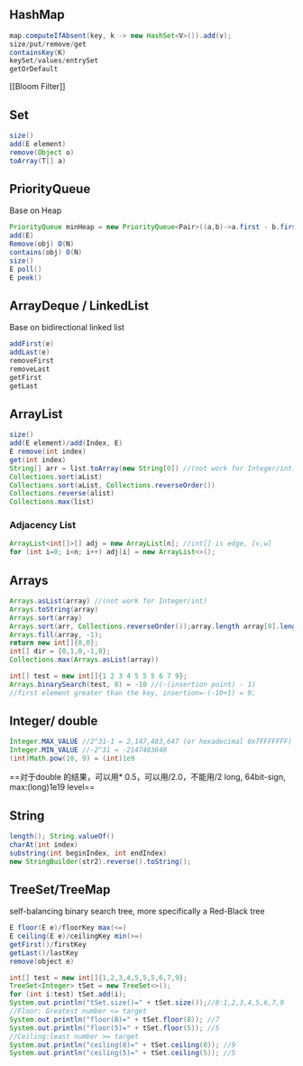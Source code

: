 ## HashMap 
```java
map.computeIfAbsent(key, k -> new HashSet<V>()).add(v);
size/put/remove/get
containsKey(K)
keySet/values/entrySet
getOrDefault
```
[[Bloom Filter]]
## Set
```java
size()
add(E element)
remove(Object o)
toArray(T[] a)
```

## PriorityQueue
Base on Heap
```java
PriorityQueue minHeap = new PriorityQueue<Pair>((a,b)->a.first - b.first);
add(E)
Remove(obj) O(N)
contains(obj) O(N)
size()
E poll()
E peek()
```

## ArrayDeque / LinkedList
Base on bidirectional linked list
```java
addFirst(e)
addLast(e)
removeFirst
removeLast
getFirst
getLast
```

## ArrayList
```java
size()
add(E element)/add(Index, E)
E remove(int index)
get(int index)
String[] arr = list.toArray(new String[0]) //(not work for Integer/int)
Collections.sort(aList)
Collections.sort(aList, Collections.reverseOrder())
Collections.reverse(alist)
Collections.max(list)
```
### Adjacency List
```java
ArrayList<int[]>[] adj = new ArrayList[n]; //int[] is edge, [v,w]
for (int i=0; i<n; i++) adj[i] = new ArrayList<>();
```
## Arrays
```java
Arrays.asList(array) //(not work for Integer/int)
Arrays.toString(array)
Arrays.sort(array)
Arrays.sort(arr, Collections.reverseOrder());array.length array[0].length
Arrays.fill(array, -1);
return new int[]{0,0};
int[] dir = {0,1,0,-1,0};
Collections.max(Arrays.asList(array))
```
```java
int[] test = new int[]{1 2 3 4 5 5 5 6 7 9};
Arrays.binarySearch(test, 8) = -10 //(-(insertion point) - 1)
//first element greater than the key, insertion=-(-10+1) = 9;
```

## Integer/ double
```java
Integer.MAX_VALUE //2^31-1 = 2,147,483,647 (or hexadecimal 0x7FFFFFFF)
Integer.MIN_VALUE //-2^31 = -2147483648
(int)Math.pow(10, 9) = (int)1e9
```
==对于double 的结果，可以用* 0.5，可以用/2.0，不能用/2 long, 64bit-sign, max:(long)1e19 level==

## String
```java
length(); String.valueOf()
charAt(int index)
substring(int beginIndex, int endIndex)
new StringBuilder(str2).reverse().toString();
```
## TreeSet/TreeMap
self-balancing binary search tree, more specifically a Red-Black tree

```java
E floor(E e)/floorKey max(<=)
E ceiling(E e)/ceilingKey min(>=)
getFirst()/firstKey
getLast()/lastKey
remove(object e)
```
```java
int[] test = new int[]{1,2,3,4,5,5,5,6,7,9};
TreeSet<Integer> tSet = new TreeSet<>();
for (int i:test) tSet.add(i);
System.out.println("tSet.size()=" + tSet.size());//8:1,2,3,4,5,6,7,9
//Floor: Greatest number <= target
System.out.println("floor(8)=" + tSet.floor(8)); //7
System.out.println("floor(5)=" + tSet.floor(5)); //5
//Ceiling:least number >= target
System.out.println("ceiling(8)=" + tSet.ceiling(8)); //9
System.out.println("ceiling(5)=" + tSet.ceiling(5)); //5
```
